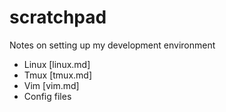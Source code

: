 # scratchpad

Notes on setting up my development environment

* Linux [linux.md]
* Tmux [tmux.md]
* Vim [vim.md]
* Config files

